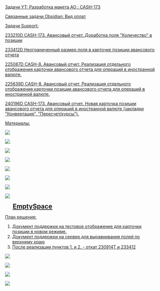 <u>Задачи YT:<u>
[Разработка макета АО : CASH-173](https://yt.surgutneftegas.ru:4443/issue/CASH-173)

<u>Связанные задачи Obsidian:</u>
[Вид оплат](Вид%20оплат.md)

<u>Задачи Support:<u>
<p>233210D CASH-173. Авансовый отчет. Доработка поля "Количество" в позиции</p>
<p>233412D Неограниченный размер поля в карточке позиции авансового отчета</p>
<p>225087D CASH-8. Авансовый отчет. Реализация отдельного отображения карточки авансового отчета для операций в иностранной валюте.</p>
<p>225639D CASH-8. Авансовый отчет. Реализация отдельного отображения карточки позиции авансового отчета для операций в иностранной валюте.</p>
<p>240196D CASH-173. Авансовый отчет. Новая карточка позиции авансового отчета для операций в иностранной валюте (закладки "Конвертация", "Пересчет/курсы").</p>


<u>Материалы:<u>

![](Pasted%20image%2020250904110353.png)

![](msedge_UxOrQcGuxj.png)

![](msedge_DuDtv1iHAf.png)

![](Pasted%20image%2020250728135619.png)

![](Pasted%20image%2020250827144759.png)

![](Pasted%20image%2020250908165242.png)

![](Pasted%20image%2020250910175201.png)

![](Pasted%20image%2020250910175657.png)

<div style="margin-left: 5%; font-size: 150%;"><b>EmptySpace</b></div>

План решения:
1. Документ поддержки на тестовое отображение для карточки позиции в новом режиме.
2. Документ поддержки на сервер для выравнивания полей по верхнему краю
3. После реализации пунктов 1. и 2. - откат 230914T и 233412

![](Pasted%20image%2020251001080959.png)

![](Pasted%20image%2020251001081032.png)

![](Pasted%20image%2020251001081434.png)

![](Pasted%20image%2020251001093638.png)